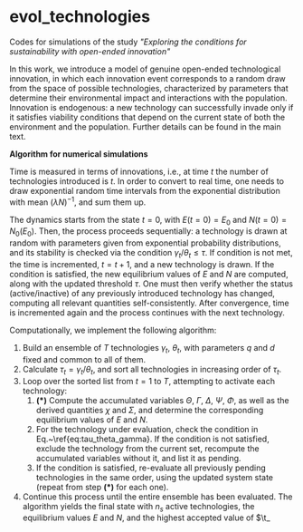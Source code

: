 # evol_technologies

Codes for simulations of the study _"Exploring the conditions for sustainability with open-ended innovation"_ 

In this work, we introduce a model of genuine open-ended technological innovation, in which each innovation event corresponds to a random draw from the space of possible technologies, characterized by parameters that determine their environmental impact and interactions with the population. Innovation is endogenous: a new technology can successfully invade only if it satisfies viability conditions that depend on the current state of both the environment and the population. Further details can be found in the main text.

**Algorithm for numerical simulations**

Time is measured in terms of innovations, i.e., at time $t$ the number of technologies introduced is $t$. In order to convert to real time, one needs to draw exponential random time intervals from the exponential distribution with mean $(\lambda N)^{-1}$, and sum them up.

The dynamics starts from the state $t=0$, with $E(t=0)=E_0$ and $N(t=0)=N_0(E_0)$. Then, the process proceeds sequentially: a technology is drawn at random with parameters given from exponential probability distributions, and its stability is checked via the condition $\gamma_t/\theta_t \leq \tau$. If condition is not met, the time is incremented, $t=t+1$, and a new technology is drawn. If the condition is satisfied, the new equilibrium values of $E$ and $N$ are computed, along with the updated threshold $\tau$. One must then verify whether the status (active/inactive) of any previously introduced technology has changed, computing all relevant quantities self-consistently. After convergence, time is incremented again and the process continues with the next technology.

Computationally, we implement the following algorithm: 
1. Build an ensemble of $T$ technologies $\gamma_t$, $\theta_t$, with parameters $q$ and $d$ fixed and common to all of them.
2. Calculate $\tau_t = \gamma_t / \theta_t$, and sort all technologies in increasing order of $\tau_t$.
3. Loop over the sorted list from $t = 1$ to $T$, attempting to activate each technology:
    1. **(*)** Compute the accumulated variables $\Theta$, $\Gamma$, $\Delta$, $\Psi$, $\Phi$, as well as the derived quantities $\chi$ and $\Sigma$, and determine the corresponding equilibrium values of $E$ and $N$.
    2. For the technology under evaluation, check the condition in Eq.~\ref{eq:tau_theta_gamma}. If the condition is not satisfied, exclude the technology from the current set, recompute the accumulated variables without it, and list it as pending.
    3. If the condition is satisfied, re-evaluate all previously pending technologies in the same order, using the updated system state (repeat from step **(*)** for each one).
4. Continue this process until the entire ensemble has been evaluated. The algorithm yields the final state with $n_s$ active technologies, the equilibrium values $E$ and $N$, and the highest accepted value of $\t_

